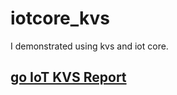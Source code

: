 # iotcore_kvs
I demonstrated using kvs and iot core.


## [go IoT KVS Report](../2022_BioPlus_IoTCore_KVS.pdf)
